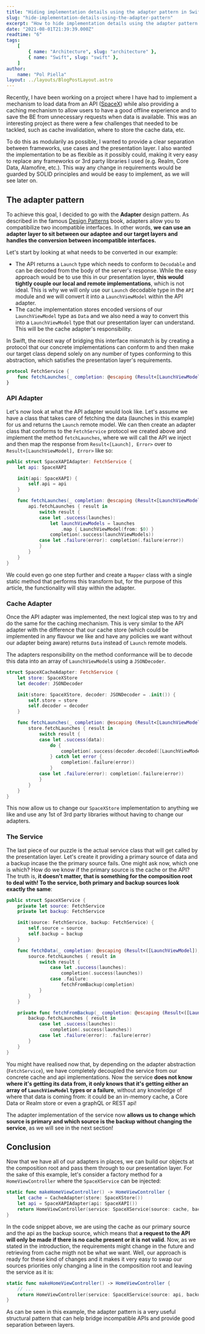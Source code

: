 ```yaml
---
title: "Hiding implementation details using the adapter pattern in Swift"
slug: "hide-implementation-details-using-the-adapter-pattern"
excerpt: "How to hide implementation details using the adapter pattern and decoupling multiple layers of an application, making it easy to test and adapt."
date: "2021-08-01T21:39:39.000Z"
readtime: "6"
tags:
    [
        { name: "Architecture", slug: "architecture" },
        { name: "Swift", slug: "swift" },
    ]
author:
    name: "Pol Piella"
layout: ../layouts/BlogPostLayout.astro
---
```


Recently, I have been working on a project where I have had to implement a mechanism to load data from an API ([SpaceX](https://documenter.getpostman.com/view/2025350/RWaEzAiG?version=latest)) while also providing a caching mechanism to allow users to have a good offline experience and to save the BE from unnecessary requests when data is available. This was an interesting project as there were a few challenges that needed to be tackled, such as cache invalidation, where to store the cache data, etc.

To do this as modularily as possible, I wanted to provide a clear separation between frameworks, use cases and the presentation layer. I also wanted the implementation to be as flexible as it possibly could, making it very easy to replace any frameworks or 3rd party libraries I used (e.g. Realm, Core Data, Alamofire, etc.). This way any change in requirements would be guarded by SOLID principles and would be easy to implement, as we will see later on.

## The adapter pattern

To achieve this goal, I decided to go with the **Adapter** design pattern. As described in the famous [Design Patterns](https://www.amazon.co.uk/Design-patterns-elements-reusable-object-oriented/dp/0201633612) book, adapters allow you to compatibilize two incompatible interfaces. In other words, **we can use an adapter layer to sit between our adaptee and our target layers and handles the conversion between incompatible interfaces.**

Let's start by looking at what needs to be converted in our example:

-   The API returns a `Launch` type which needs to conform to `Decodable` and can be decoded from the body of the server's response. While the easy approach would be to use this in our presentation layer, **this would tightly couple our local and remote implementations**, which is not ideal. This is why we will only use our `Launch` decodable type in the `API` module and we will convert it into a `LaunchViewModel` within the API adapter.
-   The cache implementation stores encoded versions of our `LaunchViewModel` type as `Data` and we also need a way to convert this into a `LaunchViewModel` type that our presentation layer can understand. This will be the cache adapter's responsibility.

In Swift, the nicest way of bridging this interface mismatch is by creating a protocol that our concrete implementations can conform to and then make our target class depend solely on any number of types conforming to this abstraction, which satisfies the presentation layer's requirements.

```swift:FetchService.swift
protocol FetchService {
    func fetchLaunches(_ completion: @escaping (Result<[LaunchViewModel], Error>) -> Void)
}
```

### API Adapter

Let's now look at what the API adapter would look like. Let's assume we have a class that takes care of fetching the data (launches in this example) for us and returns the `Launch` remote model. We can then create an adapter class that conforms to the `FetchService` protocol we created above and implement the method `fetchLaunches`, where we will call the API we inject and then map the response from `Result<[Launch], Error>` over to `Result<[LaunchViewModel], Error>` like so:

```swift:SpaceXAPIAdapter.swift
public struct SpaceXAPIAdapter: FetchService {
    let api: SpaceXAPI

    init(api: SpaceXAPI) {
        self.api = api
    }

    func fetchLaunches(_ completion: @escaping (Result<[LaunchViewModel], Error>) -> Void) {
        api.fetchLaunches { result in
            switch result {
            case let .success(launches):
                let launchViewModels = launches
                    .map { LaunchViewModel(from: $0) }
                completion(.success(launchViewModels))
            case let .failure(error): completion(.failure(error))
            }
        }
    }
}
```

We could even go one step further and create a `Mapper` class with a single static method that performs this transform but, for the purpose of this article, the functionality will stay within the adapter.

### Cache Adapter

Once the API adapter was implemented, the next logical step was to try and do the same for the caching mechanism. This is very similar to the API adapter with the difference that our cache store (which could be implemented in any flavour we like and have any policies we want without our adapter being aware) returns `Data` instead of `Launch` remote models.

The adapters responsibility on the method conformance will be to decode this data into an array of `LaunchViewModel`s using a `JSONDecoder`.

```swift:SpaceXCacheAdapter.swift
struct SpaceXCacheAdapter: FetchService {
    let store: SpaceXStore
    let decoder: JSONDecoder

    init(store: SpaceXStore, decoder: JSONDecoder = .init()) {
        self.store = store
        self.decoder = decoder
    }

    func fetchLaunches(_ completion: @escaping (Result<[LaunchViewModel], Error>) -> Void) {
        store.fetchLaunches { result in
            switch result {
            case let .success(data):
                do {
                    completion(.success(decoder.decoded([LaunchViewModel].self, data)))
                } catch let error {
                    completion(.failure(error))
                }
            case let .failure(error): completion(.failure(error))
            }
        }
    }
}
```

This now allow us to change our `SpaceXStore` implementation to anything we like and use any 1st of 3rd party libraries without having to change our adapters.

### The Service

The last piece of our puzzle is the actual service class that will get called by the presentation layer. Let's create it providing a primary source of data and a backup incase the the primary source fails. One might ask now, which one is which? How do we know if the primary source is the cache or the API? The truth is, **it doesn't matter, that is something for the composition root to deal with! To the service, both primary and backup sources look exactly the same**:

```swift:SpaceXService.swift
public struct SpaceXService {
    private let source: FetchService
    private let backup: FetchService

    init(source: FetchService, backup: FetchService) {
        self.source = source
        self.backup = backup
    }

    func fetchData(_ completion: @escaping (Result<([LaunchViewModel]), Error>) -> Void) {
        source.fetchLaunches { result in
            switch result {
                case let .success(launches):
                    completion(.success(launches))
                case .failure:
                    fetchFromBackup(completion)
            }
        }
    }

    private func fetchFromBackup(_ completion: @escaping (Result<([LaunchViewModel]), Error>) -> Void) {
        backup.fetchLaunches { result in
            case let .success(launches):
                completion(.success(launches))
            case let .failure(error): .failure(error)
        }
    }
}
```

You might have realised now that, by depending on the adapter abstraction (`FetchService`), we have completely decoupled the service from our concrete cache and api implementations. Now the service **does not know where it's getting its data from, it only knows that it's getting either an array of `LaunchViewModel` types or a failure**, without any knowledge of where that data is coming from: it could be an in-memory cache, a Core Data or Realm store or even a graphQL or REST api!

The adapter implementation of the service now **allows us to change which source is primary and which source is the backup without changing the service**, as we will see in the next section!

## Conclusion

Now that we have all of our adapters in places, we can build our objects at the composition root and pass them through to our presentation layer. For the sake of this example, let's consider a factory method for a `HomeViewController` where the `SpaceXService` can be injected:

```swift:Coordinator.swift
static func makeHomeViewController() -> HomeViewController {
    let cache = CacheAdapter(store: SpaceXStore())
    let api = SpaceXAPIAdapter(api: SpaceXAPI())
    return HomeViewController(service: SpaceXService(source: cache, backup: api))
}
```

In the code snippet above, we are using the cache as our primary source and the api as the backup source, which means that **a request to the API will only be made if there is no cache present or it is not valid**. Now, as we stated in the introduction, the requirements might change in the future and retrieving from cache migth not be what we want. Well, our approach is ready for these kind of changes and it makes it very easy to swap our sources priorities only changing a line in the composition root and leaving the service as it is:

```swift:Coordinator.swift
static func makeHomeViewController() -> HomeViewController {
    // ...
    return HomeViewController(service: SpaceXService(source: api, backup: cache))
}
```

As can be seen in this example, the adapter pattern is a very useful structural pattern that can help bridge incompatible APIs and provide good separation between layers.
